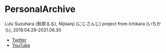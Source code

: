 # PersonalArchive
Lulu Suzuhara (鈴原るる), Nijisanji (にじさんじ) project from Ichikara (いちから), 2019.04.29-2021.06.30

- [Twitter](https://github.com/archivedc/TwitterArchives-Lulu-Suzuhara-2019-Ichikara-Nijisanji)
- [YouTube](https://github.com/archivedc/YouTubeArchives-Lulu-Suzuhara-2019-Ichikara-Nijisanji)
